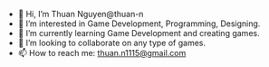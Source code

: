 - 👋 Hi, I’m Thuan Nguyen@thuan-n
- 👀 I’m interested in Game Development, Programming, Designing.
- 🌱 I’m currently learning Game Development and creating games.
- 💞️ I’m looking to collaborate on any type of games.
- 📫 How to reach me: thuan.n1115@gmail.com

<!---
thuan-n/thuan-n is a ✨ special ✨ repository because its `README.md` (this file) appears on your GitHub profile.
You can click the Preview link to take a look at your changes.
--->
